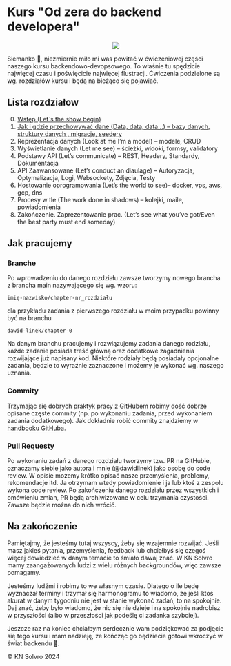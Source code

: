 # Kurs "Od zera do backend developera"

<p align="center">
  <img src="https://github.com/user-attachments/assets/7c32ec09-c2ac-4961-82e6-a98f04220510"/>
</p>

Siemanko 👋, niezmiernie miło mi was powitać w ćwiczeniowej części naszego kursu backendowo-devopsowego. To właśnie tu spędzicie najwięcej czasu i poświęcicie najwięcej flustracji. Ćwiczenia podzielone są wg. rozdziałów kursu i będą na bieżąco się pojawiać. 

## Lista rozdziałow
0. [Wstęp (Let`s the show begin)](https://docs.google.com/document/d/1FR6PSLg_5G0hWC429dXyeJLonLf76L1LbHH8ycVNavA)
1. [Jak i gdzie przechowywać dane (Data, data, data…) – bazy danych, struktury danych , migracje, seedery](https://docs.google.com/document/d/1jKi6RAydbj4XiA4YVXEbgYfzhQ23mmKHIR9D9SrwF2o/edit)
2. Reprezentacja danych (Look at me I’m a model) – modele, CRUD
3. Wyświetlanie danych (Let me see)  – ścieżki,  widoki, formsy,  validatory
4. Podstawy API (Let’s communicate) – REST, Headery, Standardy, Dokumentacja
5. API Zaawansowane (Let’s conduct an diaulage) – Autoryzacja, Optymalizacja, Logi, Websockety, Zdjęcia, Testy
6. Hostowanie oprogramowania (Let’s the world to see)– docker, vps,  aws, gcp, dns
7. Procesy w tle (The work done in shadows) – kolejki, maile, powiadomienia
8. Zakończenie.  Zaprezentowanie prac. (Let’s see what you’ve got/Even the best party must end someday)

## Jak pracujemy
### Branche
Po wprowadzeniu do danego rozdziału zawsze tworzymy nowego brancha z brancha main nazywającego się wg. wzoru:
```
imię-nazwisko/chapter-nr_rozdziału
```
dla przykładu zadania z pierwszego rozdziału w moim przypadku powinny być na branchu
```
dawid-linek/chapter-0
```
Na danym branchu pracujemy i rozwiązujemy zadania danego rodziału, każde zadanie posiada treść główną oraz dodatkowe zagadnienia rozwijające już napisany kod. Niektóre rodziały będą posiadały opcjonalne zadania, będzie to wyraźnie zaznaczone i możemy je wykonać wg. naszego uznania.

### Commity
Trzymając się dobrych praktyk pracy z GitHubem robimy dość dobrze opisane częste commity (np. po wykonaniu zadania, przed wykonaniem zadania dodatkowego). Jak dokładnie robić commity znajdziemy w [handbooku GitHuba](https://docs.google.com/document/d/1Sb5lYqYLnYuecS1Essn3YwietsbuLPCTsTuW0EMpG5o).

### Pull Requesty
Po wykonaniu zadań z danego rozdziału tworzymy tzw. PR na GitHubie, oznaczamy siebie jako autora i mnie (@dawidlinek) jako osobę do code review. W opisie możemy krótko opisać nasze przemyślenia, problemy, rekomendacje itd. Ja otrzymam wtedy powiadomienie i ja lub ktoś z zespołu wykona code review. 
Po zakończeniu danego rozdziału przez wszystkich i omówieniu zmian, PR będą archiwizowane w celu trzymania czystości. Zawsze będzie można do nich wrócić.

## Na zakończenie
Pamiętajmy, że jesteśmy tutaj wszyscy, żeby się wzajemnie rozwijać. Jeśli masz jakieś pytania, przemyślenia, feedback lub chciałbyś się czegoś więcej dowiedzieć w danym temacie to śmiało dawaj znać. W KN Solvro mamy zaangażowanych ludzi z wielu różnych backgroundów, więc zawsze pomagamy.

Jesteśmy ludźmi i robimy to we własnym czasie. Dlatego o ile będę wyznaczał terminy i trzymał się harmonogramu to wiadomo, że jeśli ktoś akurat w danym tygodniu nie jest w stanie wykonać zadań, to na spokojnie. Daj znać, żeby było wiadomo, że nic się nie dzieje i na spokojnie nadrobisz w przyszłości (albo w przeszłości jak podeślę ci zadanka szybciej).

Jeszcze raz na koniec chciałbym serdecznie wam podziękować za podjęcie się tego kursu i mam nadzieję, że kończąc go będziecie gotowi wkroczyć w świat backendu 🥰. 

:copyright: KN Solvro 2024

